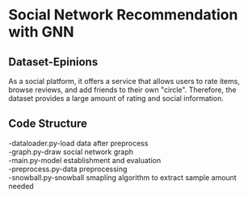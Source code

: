 # Social Network Recommendation with GNN

## Dataset-Epinions
As a social platform, it offers a service that allows users to rate items, browse reviews, and add friends to their own "circle". Therefore, the dataset provides a large amount of rating and social information.

## Code Structure
-dataloader.py-load data after preprocess  
-graph.py-draw social network graph  
-main.py-model establishment and evaluation  
-preprocess.py-data preprocessing  
-snowball.py-snowball smapling algorithm to extract sample amount needed  
